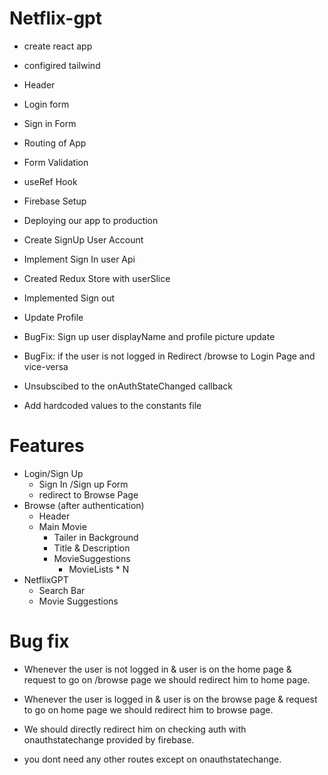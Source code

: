 # Netflix-gpt

- create react app
- configired tailwind

- Header
- Login form
- Sign in Form
- Routing of App
- Form Validation
- useRef Hook
- Firebase Setup
- Deploying our app to production
- Create SignUp User Account
- Implement Sign In user Api
- Created Redux Store with userSlice
- Implemented Sign out
- Update Profile
- BugFix: Sign up user displayName and profile picture update
- BugFix: if the user is not logged in Redirect /browse to Login Page and vice-versa
- Unsubscibed to the onAuthStateChanged callback
- Add hardcoded values to the constants file

# Features

- Login/Sign Up
  - Sign In /Sign up Form
  - redirect to Browse Page
- Browse (after authentication)
  - Header
  - Main Movie
    - Tailer in Background
    - Title & Description
    - MovieSuggestions
      - MovieLists \* N
- NetflixGPT
  - Search Bar
  - Movie Suggestions

# Bug fix

- Whenever the user is not logged in & user is on the home page & request to go on /browse page we should redirect him to home page.

- Whenever the user is logged in & user is on the browse page & request to go on home page we should redirect him to browse page.

- We should directly redirect him on checking auth with onauthstatechange provided by firebase.

- you dont need any other routes except on onauthstatechange.
